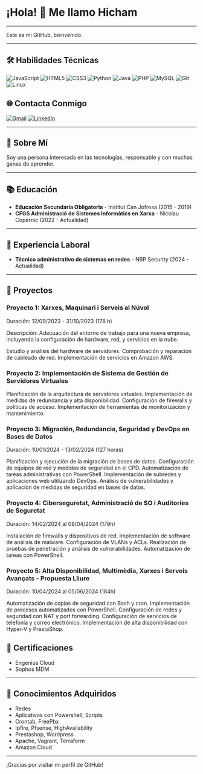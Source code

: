 # ¡Hola! 👋 Me llamo Hicham

---

Este es mi GitHub, bienvenido.

---

## 🛠 Habilidades Técnicas
![JavaScript](https://img.shields.io/badge/-JavaScript-F7DF1E?style=flat&logo=JavaScript&logoColor=black)
![HTML5](https://img.shields.io/badge/-HTML5-E34F26?style=flat&logo=HTML5&logoColor=white)
![CSS3](https://img.shields.io/badge/-CSS3-1572B6?style=flat&logo=CSS3&logoColor=white)
![Python](https://img.shields.io/badge/-Python-3776AB?style=flat&logo=Python&logoColor=white)
![Java](https://img.shields.io/badge/-Java-007396?style=flat&logo=Java&logoColor=white)
![PHP](https://img.shields.io/badge/-PHP-777BB4?style=flat&logo=PHP&logoColor=white)
![MySQL](https://img.shields.io/badge/-MySQL-4479A1?style=flat&logo=MySQL&logoColor=white)
![Git](https://img.shields.io/badge/-Git-F05032?style=flat&logo=Git&logoColor=white)
![Linux](https://img.shields.io/badge/-Linux-FCC624?style=flat&logo=Linux&logoColor=black)

## 🌐 Contacta Conmigo
[![Gmail](https://img.shields.io/badge/-Gmail-D14836?style=flat&logo=Gmail&logoColor=white)](mailto:elcoudri@gmail.com)
[![LinkedIn](https://img.shields.io/badge/-LinkedIn-0077B5?style=flat&logo=LinkedIn&logoColor=white)](www.linkedin.com/in/hichaaam)

---

## 📄 Sobre Mí
Soy una persona interesada en las tecnologías, responsable y con muchas ganas de aprender.

---

## 📚 Educación
- **Educación Secundaria Obligatoria** - Institut Can Jofresa (2015 - 2019)
- **CFGS Administració de Sistemes Informàtics en Xarxa** - Nicolau Copernic (2022 - Actualidad)

---

## 💼 Experiencia Laboral
- **Técnico administrativo de sistemas en redes** - NBP Security (2024 - Actualidad)

---

## 📂 Proyectos

### Proyecto 1: Xarxes, Maquinari i Serveis al Núvol
Duración: 12/09/2023 - 31/10/2023 (178 h)

Descripción: Adecuación del entorno de trabajo para una nueva empresa, incluyendo la configuración de hardware, red, y servicios en la nube.

Estudio y análisis del hardware de servidores.
Comprobación y reparación de cableado de red.
Implementación de servicios en Amazon AWS.

### Proyecto 2: Implementación de Sistema de Gestión de Servidores Virtuales

Planificación de la arquitectura de servidores virtuales.
Implementación de medidas de redundancia y alta disponibilidad.
Configuración de firewalls y políticas de acceso.
Implementación de herramientas de monitorización y mantenimiento.

### Proyecto 3: Migración, Redundancia, Seguridad y DevOps en Bases de Datos
Duración: 10/01/2024 - 13/02/2024 (127 horas)

Planificación y ejecución de la migración de bases de datos.
Configuración de equipos de red y medidas de seguridad en el CPD.
Automatización de tareas administrativas con PowerShell.
Implementación de subredes y aplicaciones web utilizando DevOps.
Análisis de vulnerabilidades y aplicación de medidas de seguridad en bases de datos.

### Proyecto 4: Ciberseguretat, Administració de SO i Auditories de Seguretat
Duración: 14/02/2024 al 09/04/2024 (179h)

Instalación de firewalls y dispositivos de red.
Implementación de software de análisis de malware.
Configuración de VLANs y ACLs.
Realización de pruebas de penetración y análisis de vulnerabilidades.
Automatización de tareas con PowerShell.

### Proyecto 5: Alta Disponibilidad, Multimèdia, Xarxes i Serveis Avançats - Propuesta Lliure
Duración: 10/04/2024 al 05/06/2024 (184h)

Automatización de copias de seguridad con Bash y cron.
Implementación de procesos automatizados con PowerShell.
Configuración de redes y seguridad con NAT y port forwarding.
Configuración de servicios de telefonía y correo electrónico.
Implementación de alta disponibilidad con Hyper-V y PrestaShop.

## 📜 Certificaciones
- Engenius Cloud
- Sophos MDM

---

## 🔧 Conocimientos Adquiridos
- Redes
- Aplicativos con Powershell, Scripts
- Crontab, FreePbx
- Ipfire, Pfsense, HighAvailability
- Prestashop, Wordpress
- Apache, Vagrant, Terraform
- Amazon Cloud

---

¡Gracias por visitar mi perfil de GitHub!
